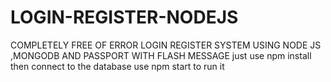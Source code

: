 # LOGIN-REGISTER-NODEJS
COMPLETELY FREE OF ERROR LOGIN REGISTER SYSTEM USING NODE JS ,MONGODB AND PASSPORT WITH FLASH MESSAGE
 just use
 npm install
 then connect  to the database 
 use npm start to run it
 
